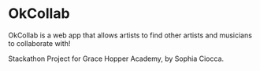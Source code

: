 # OkCollab

OkCollab is a web app that allows artists to find other artists and musicians to collaborate with!

Stackathon Project for Grace Hopper Academy, by Sophia Ciocca.

